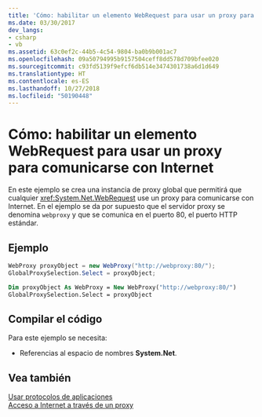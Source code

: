 ```yaml
---
title: 'Cómo: habilitar un elemento WebRequest para usar un proxy para comunicarse con Internet'
ms.date: 03/30/2017
dev_langs:
- csharp
- vb
ms.assetid: 63c0ef2c-44b5-4c54-9804-ba0b9b001ac7
ms.openlocfilehash: 09a50794995b9157504ceff8dd578d709bfee020
ms.sourcegitcommit: c93fd5139f9efcf6db514e3474301738a6d1d649
ms.translationtype: HT
ms.contentlocale: es-ES
ms.lasthandoff: 10/27/2018
ms.locfileid: "50190448"
---
```

# <a name="how-to-enable-a-webrequest-to-use-a-proxy-to-communicate-with-the-internet"></a>Cómo: habilitar un elemento WebRequest para usar un proxy para comunicarse con Internet
En este ejemplo se crea una instancia de proxy global que permitirá que cualquier <xref:System.Net.WebRequest> use un proxy para comunicarse con Internet. En el ejemplo se da por supuesto que el servidor proxy se denomina `webproxy` y que se comunica en el puerto 80, el puerto HTTP estándar.  
  
## <a name="example"></a>Ejemplo  
  
```csharp  
WebProxy proxyObject = new WebProxy("http://webproxy:80/");  
GlobalProxySelection.Select = proxyObject;  
```  
  
```vb  
Dim proxyObject As WebProxy = New WebProxy("http://webproxy:80/")  
GlobalProxySelection.Select = proxyObject  
```  
  
## <a name="compiling-the-code"></a>Compilar el código  
 Para este ejemplo se necesita:  
  
-   Referencias al espacio de nombres **System.Net**.  
  
## <a name="see-also"></a>Vea también  
 [Usar protocolos de aplicaciones](../../../docs/framework/network-programming/using-application-protocols.md)  
 [Acceso a Internet a través de un proxy](../../../docs/framework/network-programming/accessing-the-internet-through-a-proxy.md)
